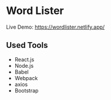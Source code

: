 # Word Lister

Live Demo: https://wordlister.netlify.app/

## Used Tools
- React.js
- Node.js
- Babel
- Webpack
- axios
- Bootstrap
